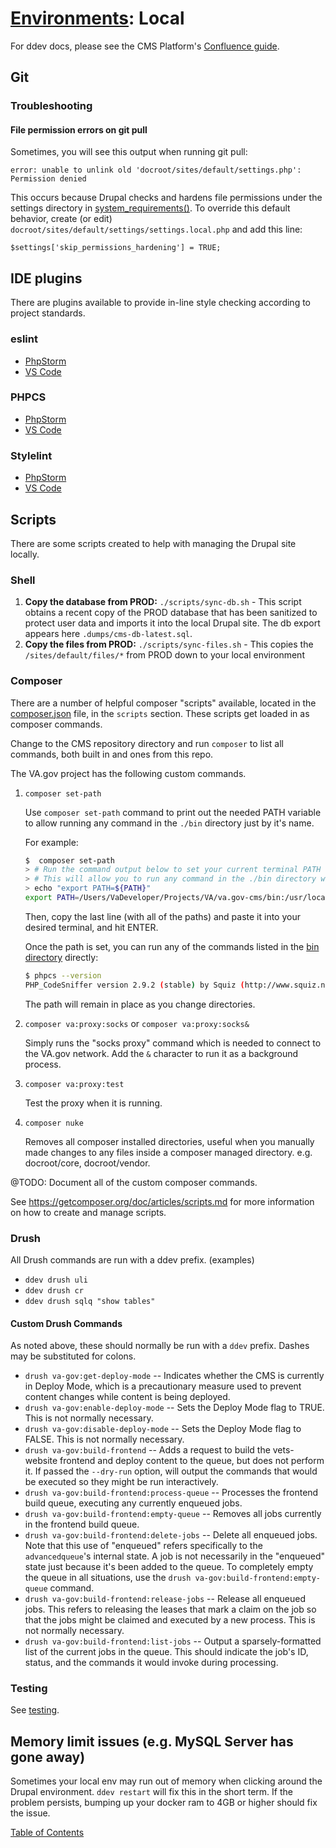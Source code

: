 # [Environments](environments): Local

For ddev docs, please see the CMS Platform's [Confluence guide](https://vfs.atlassian.net/wiki/spaces/PCMS/pages/1956937732/ddev).

## Git

### Troubleshooting

#### File permission errors on git pull

Sometimes, you will see this output when running git pull:

```error: unable to unlink old 'docroot/sites/default/settings.php': Permission denied```

This occurs because Drupal checks and hardens file permissions under the settings directory in [system_requirements()](https://api.drupal.org/api/drupal/core%21modules%21system%21system.install/function/system_requirements/8.8.x). To override this default behavior, create (or edit) `docroot/sites/default/settings/settings.local.php` and add this line:

```$settings['skip_permissions_hardening'] = TRUE;```

## IDE plugins
There are plugins available to provide in-line style checking according to project standards.

### eslint
- [PhpStorm](https://www.jetbrains.com/help/phpstorm/eslint.html)
- [VS Code](https://marketplace.visualstudio.com/items?itemName=dbaeumer.vscode-eslint)

### PHPCS
- [PhpStorm](https://www.jetbrains.com/help/phpstorm/using-php-code-sniffer.html)
- [VS Code](https://marketplace.visualstudio.com/items?itemName=ikappas.phpcs)

### Stylelint
- [PhpStorm](https://www.jetbrains.com/help/phpstorm/using-stylelint-code-quality-tool.html)
- [VS Code](https://marketplace.visualstudio.com/items?itemName=stylelint.vscode-stylelint)

## Scripts
There are some scripts created to help with managing the Drupal site locally.

### Shell

1. **Copy the database from PROD:** `./scripts/sync-db.sh` - This script obtains a
recent copy of the PROD database that has been sanitized to protect user data
and imports it into the local Drupal site.
The db export appears here  `.dumps/cms-db-latest.sql`.
1. **Copy the files from PROD:** `./scripts/sync-files.sh` - This copies
the `/sites/default/files/*` from PROD down to your local environment


### Composer

There are a number of helpful composer "scripts" available, located in the [composer.json](composer.json) file, in the `scripts` section. These scripts get loaded in as composer commands.

Change to the CMS repository directory and run `composer` to list all commands, both built in and ones from this repo.

The VA.gov project has the following custom commands.

1. `composer set-path`

    Use `composer set-path` command to print out the needed PATH variable to allow running any command in the `./bin` directory just by it's name.

    For example:

    ```bash
    $  composer set-path
    > # Run the command output below to set your current terminal PATH variable.
    > # This will allow you to run any command in the ./bin directory without a path.
    > echo "export PATH=${PATH}"
    export PATH=/Users/VaDeveloper/Projects/VA/va.gov-cms/bin:/usr/local/bin:/usr/local/sbin:/usr/bin:/usr/sbin
    ```

    Then, copy the last line (with all of the paths) and paste it into your desired terminal, and hit ENTER.

    Once the path is set, you can run any of the commands listed in the [bin directory](bin) directly:

    ```bash
    $ phpcs --version
    PHP_CodeSniffer version 2.9.2 (stable) by Squiz (http://www.squiz.net)
    ```

    The path will remain in place as you change directories.


2. `composer va:proxy:socks` or `composer va:proxy:socks&`

    Simply runs the "socks proxy" command which is needed to connect to the VA.gov network. Add the `&` character to run it as a background process.

3. `composer va:proxy:test`

    Test the proxy when it is running.

4. `composer nuke`

    Removes all composer installed directories, useful when you manually
    made changes to any files inside a composer managed directory. e.g.
    docroot/core, docroot/vendor.


@TODO: Document all of the custom composer commands.

See https://getcomposer.org/doc/articles/scripts.md for more information on how to create and manage scripts.

### Drush
  All Drush commands are run with a ddev prefix. (examples)
  * `ddev drush uli`
  * `ddev drush cr`
  * `ddev drush sqlq "show tables"`

#### Custom Drush Commands
  As noted above, these should normally be run with a `ddev` prefix.  Dashes may be substituted for colons.
  * `drush va-gov:get-deploy-mode` -- Indicates whether the CMS is currently in Deploy Mode, which is a precautionary measure used to prevent content changes while content is being deployed.
  * `drush va-gov:enable-deploy-mode` -- Sets the Deploy Mode flag to TRUE.  This is not normally necessary.
  * `drush va-gov:disable-deploy-mode` -- Sets the Deploy Mode flag to FALSE.  This is not normally necessary.
  * `drush va-gov:build-frontend` -- Adds a request to build the vets-website frontend and deploy content to the queue, but does not perform it.  If passed the `--dry-run` option, will output the commands that would be executed so they might be run interactively.
  * `drush va-gov:build-frontend:process-queue` -- Processes the frontend build queue, executing any currently enqueued jobs.
  * `drush va-gov:build-frontend:empty-queue` -- Removes all jobs currently in the frontend build queue.
  * `drush va-gov:build-frontend:delete-jobs` -- Delete all enqueued jobs.  Note that this use of "enqueued" refers specifically to the `advancedqueue`'s internal state.  A job is not necessarily in the "enqueued" state just because it's been added to the queue.  To completely empty the queue in all situations, use the `drush va-gov:build-frontend:empty-queue` command.
  * `drush va-gov:build-frontend:release-jobs` -- Release all enqueued jobs.  This refers to releasing the leases that mark a claim on the job so that the jobs might be claimed and executed by a new process.  This is not normally necessary.
  * `drush va-gov:build-frontend:list-jobs` -- Output a sparsely-formatted list of the current jobs in the queue.  This should indicate the job's ID, status, and the commands it would invoke during processing.

### Testing
See [testing](testing.md).

## Memory limit issues (e.g. MySQL Server has gone away)
Sometimes your local env may run out of memory when clicking around the Drupal environment. `ddev restart` will fix
this in the short term. If the problem persists, bumping up your docker ram to 4GB or higher should fix the issue.

[Table of Contents](../README.md)
